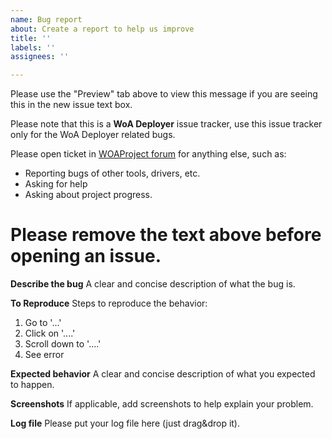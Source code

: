 ```yaml
---
name: Bug report
about: Create a report to help us improve
title: ''
labels: ''
assignees: ''

---
```


Please use the "Preview" tab above to view this message if you are seeing this in the new issue text box.

Please note that this is a **WoA Deployer** issue tracker, use this issue tracker only for the WoA Deployer related bugs.

Please open ticket in [WOAProject forum](https://www.woaproject.net/viewforum.php?f=17) for anything else, such as:

- Reporting bugs of other tools, drivers, etc.
- Asking for help
- Asking about project progress.

# Please remove the text above before opening an issue.

**Describe the bug**
A clear and concise description of what the bug is.

**To Reproduce**
Steps to reproduce the behavior:

1. Go to '...'
2. Click on '....'
3. Scroll down to '....'
4. See error

**Expected behavior**
A clear and concise description of what you expected to happen.

**Screenshots**
If applicable, add screenshots to help explain your problem.

**Log file**
Please put your log file here (just drag&drop it).
